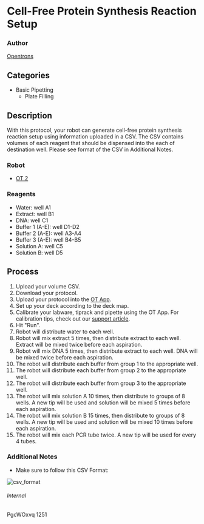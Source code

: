 # Cell-Free Protein Synthesis Reaction Setup

### Author
[Opentrons](http://www.opentrons.com/)

## Categories
* Basic Pipetting
    * Plate Filling

## Description
With this protocol, your robot can generate cell-free protein synthesis reaction setup using information uploaded in a CSV. The CSV contains volumes of each reagent that should be dispensed into the each of destination well. Please see format of the CSV in Additional Notes.

### Robot
* [OT 2](https://opentrons.com/ot-2)

### Reagents
* Water: well A1
* Extract: well B1
* DNA: well C1
* Buffer 1 (A-E): well D1-D2
* Buffer 2 (A-E): well A3-A4
* Buffer 3 (A-E): well B4-B5
* Solution A: well C5
* Solution B: well D5

## Process
1. Upload your volume CSV.
2. Download your protocol.
3. Upload your protocol into the [OT App](https://opentrons.com/ot-app).
4. Set up your deck according to the deck map.
5. Calibrate your labware, tiprack and pipette using the OT App. For calibration tips, check out our [support article](https://support.opentrons.com/ot-2/getting-started-software-setup/deck-calibration).
6. Hit "Run".
7. Robot will distribute water to each well.
8. Robot will mix extract 5 times, then distribute extract to each well. Extract will be mixed twice before each aspiration.
9. Robot will mix DNA 5 times, then distribute extract to each well. DNA will be mixed twice before each aspiration.
10. The robot will distribute each buffer from group 1 to the appropriate well.
11. The robot will distribute each buffer from group 2 to the appropriate well.
12. The robot will distribute each buffer from group 3 to the appropriate well.
13. The robot will mix solution A 10 times, then distribute to groups of 8 wells. A new tip will be used and solution will be mixed 5 times before each aspiration.
14. The robot will mix solution B 15 times, then distribute to groups of 8 wells. A new tip will be used and solution will be mixed 10 times before each aspiration.
15. The robot will mix each PCR tube twice. A new tip will be used for every 4 tubes.

### Additional Notes
* Make sure to follow this CSV Format:

![csv_format](https://s3.amazonaws.com/opentrons-protocol-library-website/custom-README-images/1251-california-polytechnic-state-university-slo/csv_format.png)


###### Internal
PgcWOxvq
1251
